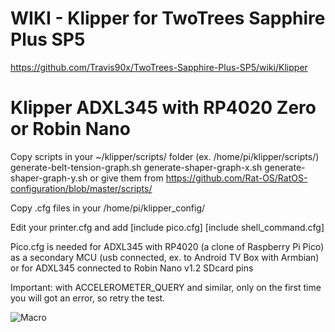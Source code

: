# WIKI - Klipper for TwoTrees Sapphire Plus SP5

https://github.com/Travis90x/TwoTrees-Sapphire-Plus-SP5/wiki/Klipper

# Klipper ADXL345 with RP4020 Zero or Robin Nano

Copy scripts in your ~/klipper/scripts/ folder  (ex. /home/pi/klipper/scripts/)
generate-belt-tension-graph.sh
generate-shaper-graph-x.sh
generate-shaper-graph-y.sh 
or give them from https://github.com/Rat-OS/RatOS-configuration/blob/master/scripts/

Copy .cfg files in your /home/pi/klipper_config/

Edit your printer.cfg and add
[include pico.cfg]
[include shell_command.cfg]

Pico.cfg is needed for ADXL345 with RP4020 (a clone of Raspberry Pi Pico)
as a secondary MCU (usb connected, ex. to Android TV Box with Armbian)
or for ADXL345 connected to Robin Nano v1.2 SDcard pins

Important: with ACCELEROMETER_QUERY and similar, only on the first time you will got an error, so retry the test.


![Macro](https://dub01pap001files.storage.live.com/y4mGOp-iUrpMhPgtkeEqMEZ3k1nQwl_hCDf71-isiARBa_gs3s8KwxYC4xswpULqoiH5Z0k6pLB09V1JcVZb0fuJr-a_7hVsXwhT4Y7mG8NQDl39KIycciOlJExZ6BWm5--go07n0JHrwXZSu2HAmOIsfMACPthHFLqGZX4_6zPtUEJfbaRUJcWqs5HtBQoMEUM?width=1024&height=549&cropmode=none)

